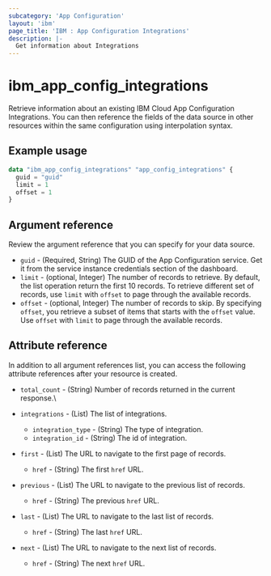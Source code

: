```yaml
---
subcategory: 'App Configuration'
layout: 'ibm'
page_title: 'IBM : App Configuration Integrations'
description: |-
  Get information about Integrations
---
```


# ibm_app_config_integrations

Retrieve information about an existing IBM Cloud App Configuration Integrations. You can then reference the fields of the data source in other resources within the same configuration using interpolation syntax.

## Example usage

```terraform
data "ibm_app_config_integrations" "app_config_integrations" {
  guid = "guid"
  limit = 1
  offset = 1
}
```

## Argument reference

Review the argument reference that you can specify for your data source.

- `guid` - (Required, String) The GUID of the App Configuration service. Get it from the service instance credentials section of the dashboard.
- `limit` - (optional, Integer) The number of records to retrieve. By default, the list operation return the first 10 records. To retrieve different set of records, use `limit` with `offset` to page through the available records.
- `offset` - (optional, Integer) The number of records to skip. By specifying `offset`, you retrieve a subset of items that starts with the `offset` value. Use `offset` with `limit` to page through the available records.

## Attribute reference

In addition to all argument references list, you can access the following attribute references after your resource is created.

- `total_count` - (String) Number of records returned in the current response.\

- `integrations` - (List) The list of integrations.
  - `integration_type` - (String) The type of integration.
  - `integration_id` - (String) The id of integration.

- `first` - (List) The URL to navigate to the first page of records.
  - `href` - (String) The first `href` URL.

- `previous` - (List) The URL to navigate to the previous list of records.
  - `href` - (String) The previous `href` URL.

- `last` - (List) The URL to navigate to the last list of records.
  - `href` - (String) The last `href` URL.

- `next` - (List) The URL to navigate to the next list of records.
  - `href` - (String) The next `href` URL.
